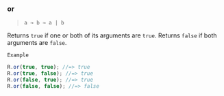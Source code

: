 ### or

> `a → b → a | b`

Returns `true` if one or both of its arguments are `true`. Returns `false` if both arguments are `false`.

`Example`

```js
R.or(true, true); //=> true
R.or(true, false); //=> true
R.or(false, true); //=> true
R.or(false, false); //=> false
```

